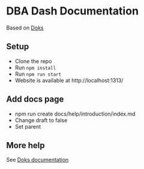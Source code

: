 # DBA Dash Documentation

Based on [Doks](https://getdoks.org)

## Setup

* Clone the repo
* Run `npm install`
* Run `npm run start`
* Website is available at http://localhost:1313/

## Add docs page

* npm run create docs/help/introduction/index.md
* Change draft to false
* Set parent


## More help

See [Doks documentation](https://getdoks.org/docs/overview/introduction/)
